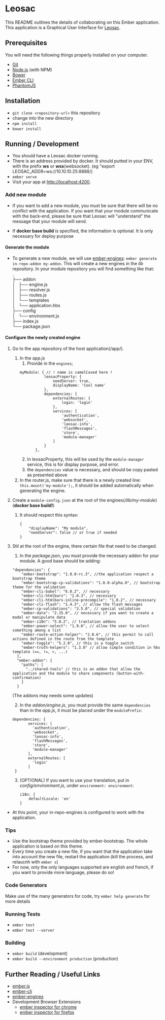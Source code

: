 # Leosac

This README outlines the details of collaborating on this Ember application.  
This application is a Graphical User Interface for [Leosac](http://www.leosac.com).

## Prerequisites

You will need the following things properly installed on your computer.

* [Git](http://git-scm.com/)
* [Node.js](http://nodejs.org/) (with NPM)
* [Bower](http://bower.io/)
* [Ember CLI](http://ember-cli.com/)
* [PhantomJS](http://phantomjs.org/)

## Installation

* `git clone <repository-url>` this repository
* change into the new directory
* `npm install`
* `bower install`

## Running / Development

* You should have a Leosac docker running. 
* There is an address provided by docker. It should putted in your ENV, with the prefix **ws** or **wss**(websocket).
 (eg "export LEOSAC_ADDR=ws://10.10.10.25:8888/) 
* `ember serve`
* Visit your app at [http://localhost:4200](http://localhost:4200).

### Add new module

* If you want to add a new module, you must be sure that there will be no conflict with the application. If you want
 that your module communicate with the back-end, please be sure that Leosac will "understand" the message that your 
 module will send.
 
* If **docker base build** is specified, the information is optional. It is only necessary for deploy purpose
 
#### Generate the module

* To generate a new module, we will use [ember-engines](http://ember-engines.com):
 `ember generate in-repo-addon my-addon`. This will create a new engines in the *lib* repository. In your module repository
 you will find something like that:   
  .  
  ├── addon  
  │   ├── engine.js  
  │   ├── resolver.js  
  │   ├── routes.js  
  │   └── templates  
  │       └── application.hbs  
  ├── config  
  │   └── environment.js  
  ├── index.js  
  └── package.json  
  
#### Configure the newly created engine

1. Go to the app repository of the host application(/app/).
   1. In the *app.js*
      1. Provide in the `engines`;
       ```
       myModule: { // ! name is camelCased here !
                  leosacProperty: {
                      needServer: true,
                      displayName: 'Cool name'
                  },
                  dependencies: {
                      externalRoutes: {
                          login: 'login'
                      },
                      services: [
                          'authentication',
                          'websocket',
                          'leosac-info',
                          'flashMessages',
                          'store',
                          'module-manager'
                      ]
                  }
              },
         ```
       2. In leosacProperty, this will be used by the `module-manager` service, this is for display purpose, and error.
       3. the `dependencies` value is necessary, and should be copy pasted as presented above
   2. In the router.js, make sure that there is a newly created line: 
      `this.mount('my-module');`, it should be added automatically when generating the engine.
2. Create a `module-config.json` at the root of the engines(*/lib/my-module*) (**docker base build!**)
   1. It should respect this syntax:
   
          {
              "displayName": "My module",
              "needServer": false // or true if needed
          }
3. Stil at the root of the engine, there certain file that need to be changed.
   1. In the *package.json*, you must provide the necessary addon for your module. A good base should be adding:
   ```
   "dependencies": {
       "ember-bootstrap": "1.0.0-rc.3", //the application respect a bootstrap theme 
       "ember-bootstrap-cp-validations": "1.0.0-alpha.0", // bootstrap theme for the validation
       "ember-cli-babel": "6.8.2", // necessary
       "ember-cli-htmlbars": "2.0.3", // necessary
       "ember-cli-htmlbars-inline-precompile": "1.0.2", // necessary
       "ember-cli-flash": "1.4.3", // allow the flash messages
       "ember-cp-validations": "3.5.0", // special validation
       "ember-data": "2.15.0", // necessary if you want to create a model or manipulate data
       "ember-i18n": "5.0.2", // tranlation addons
       "ember-power-select": "1.9.6", // allow the user to select something among a list 
       "ember-route-action-helper": "2.0.6", // this permit to call actions defined in the route from the template
       "ember-toggle": "5.2.0", // this is a toggle switch
       "ember-truth-helpers": "1.3.0" // allow simple condition in hbs template (==, !=, >, ...)
     },
     "ember-addon": {
       "paths": [
         "../shared-tools" // this is an addon that allow the application and the module to share components (button-with-confirmation) 
       ]
     }
     ```
     (The addons may needs some updates)
     
   2. In the *addon/engine.js*, you must provide the same `dependencies` than in the *app.js*, it must be placed under the `modulePrefix`:
   ```
   dependencies: {
          services: [
            'authentication',
            'websocket',
            'leosac-info',
            'flashMessages',
            'store',
            'module-manager'
          ],
          externalRoutes: [
            'login'
          ]
    }
   ``` 
   3. (OPTIONAL) If you want to use your translation, put in *config/environment.js*, under `environment: environment`:
        ```
        i18n: {
            defaultLocale: 'en'
        }
        ```

* At this point, your in-repo-engines is configured to work with the application. 

### Tips

* Use the bootstrap theme provided by ember-bootstrap. The whole application is based on this theme.
* Every time you create a new file, if you want that the application take into account the new file,
 restart the application (kill the process, and relaucnh with `ember s`)
* For now, only the only languages supported are english and french, if you want to provide more language, please do so!

### Code Generators

Make use of the many generators for code, try `ember help generate` for more details

### Running Tests

* `ember test`
* `ember test --server`

### Building

* `ember build` (development)
* `ember build --environment production` (production)

## Further Reading / Useful Links

* [ember.js](http://emberjs.com/)
* [ember-cli](http://ember-cli.com/)
* [ember-engines](http://ember-engines.com)
* Development Browser Extensions
  * [ember inspector for chrome](https://chrome.google.com/webstore/detail/ember-inspector/bmdblncegkenkacieihfhpjfppoconhi)
  * [ember inspector for firefox](https://addons.mozilla.org/en-US/firefox/addon/ember-inspector/)
